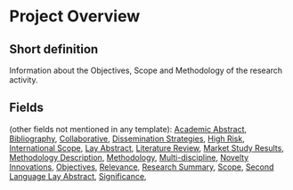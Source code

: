 # Project Overview
## Short definition
Information about the Objectives, Scope and Methodology of the research activity.
## Fields
(other fields not mentioned in any template):
[Academic Abstract](../Object-Fields/Project%20Overview/Academic%20Abstract.md),
[Bibliography](../Object-Fields/Project%20Overview/Bibliography.md),
[Collaborative](../Object-Fields/Project%20Overview/Collaborative.md),
[Dissemination Strategies](../Object-Fields/Project%20Overview/Dissemination%20Strategies.md),
[High Risk](../Object-Fields/Project%20Overview/High%20Risk.md),
[International Scope](../Object-Fields/Project%20Overview/International%20Scope.md),
[Lay Abstract](../Object-Fields/Project%20Overview/Lay%20Abstract.md),
[Literature Review](../Object-Fields/Project%20Overview/Literature%20Review.md),
[Market Study Results](../Object-Fields/Project%20Overview/Market%20Study%20Results.md),
[Methodology Description](../Object-Fields/Project%20Overview/Methodology%20Description.md),
[Methodology](../Object-Fields/Project%20Overview/Methodology.md),
[Multi-discipline](../Object-Fields/Project%20Overview/Multi-discipline.md),
[Novelty Innovations](../Object-Fields/Project%20Overview/Novelty%20Innovations.md),
[Objectives](../Object-Fields/Project%20Overview/Objectives.md),
[Relevance](../Object-Fields/Project%20Overview/Relevance.md),
[Research Summary](../Object-Fields/Project%20Overview/Research%20Summary.md),
[Scope](../Object-Fields/Project%20Overview/Scope.md),
[Second Language Lay Abstract](../Object-Fields/Project%20Overview/Second%20Language%20Lay%20Abstract.md),
[Significance](../Object-Fields/Project%20Overview/Significance.md),
